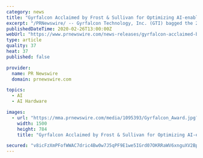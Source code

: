 ```yaml
---
category: news
title: "Gyrfalcon Acclaimed by Frost & Sullivan for Optimizing AI-enabled Solutions with AI Accelerator Chipsets"
excerpt: "/PRNewswire/ -- Gyrfalcon Technology, Inc. (GTI) bagged the 2019 North American AI Accelerator Chips New Product Innovation Award at Frost &"
publishedDateTime: 2020-02-26T13:00:00Z
webUrl: "https://www.prnewswire.com/news-releases/gyrfalcon-acclaimed-by-frost--sullivan-for-optimizing-ai-enabled-solutions-with-ai-accelerator-chipsets-301011400.html"
type: article
quality: 37
heat: 37
published: false

provider:
  name: PR Newswire
  domain: prnewswire.com

topics:
  - AI
  - AI Hardware

images:
  - url: "https://mma.prnewswire.com/media/1095393/Gyrfalcon_Award.jpg?p=facebook"
    width: 1500
    height: 784
    title: "Gyrfalcon Acclaimed by Frost & Sullivan for Optimizing AI-enabled Solutions with AI Accelerator Chipsets"

secured: "v8icFzXmPFofWWAC7dric4Bw0w7J5qPF9E1we5IGrd07OKRRaWV6xnguXV2BpBP9PDlqcg0SetNuzzq9V2vEa6lBikrfhy5q1p6cHOLWdn/Ih0ewfdKzJ0qfevreuV+kT66llk5Wj3N9vAfg6vX2gxwU85NjE/4jS0QWGeJw/8DMxCDpGYGHz4odWi1PG4zhS8asjbXke4acoW8wewXlsaalHqRnDa4S1HfJ2i2k/gcPA6OQ2unX2PQnd2SaV8nhEy1K4WFlFiVaLaSl9M5yg59udN+fnwSYWV50+sJhbymUlO1U8JsvBVintkBm9pTRIKVNHsBsPRF5c8GWHW5xUNzPp87Pc/ZUZ0YjISOkjScVleOxNqMpWcvWN4G6EaF+z0iagLTI6UMCP9S3N0whrqLBNePldhk/BthYghArX5Ctyef4luCPE/2K2hB9AjLWYhCswT7YKaK9zmEB1SxS7qfnHZ5greaQy7LwVnBTiTs=;ZtyvhQktxqjn8xn5Hzb1RA=="
---
```



